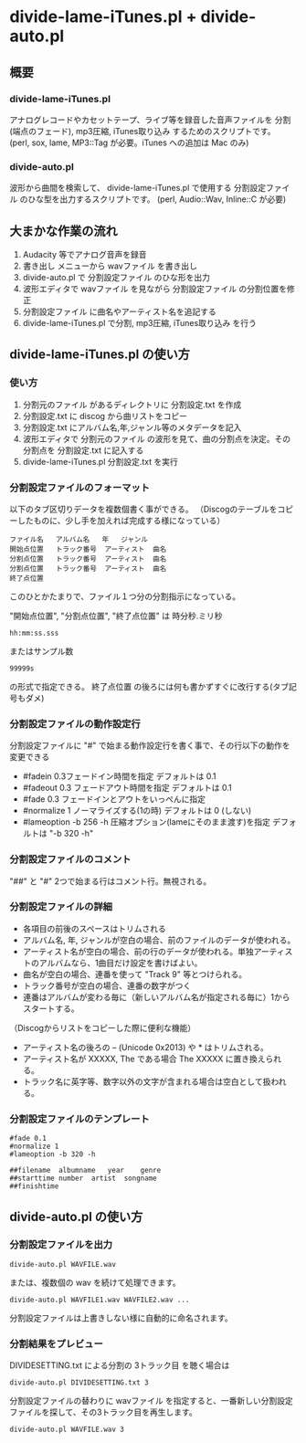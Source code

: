 # divide-lame-iTunes.pl + divide-auto.pl

## 概要

### divide-lame-iTunes.pl

アナログレコードやカセットテープ、ライブ等を録音した音声ファイルを
分割(端点のフェード), mp3圧縮, iTunes取り込み
するためのスクリプトです。
(perl, sox, lame, MP3::Tag が必要。iTunes への追加は Mac のみ)

### divide-auto.pl

波形から曲間を検索して、 divide-lame-iTunes.pl で使用する 分割設定ファイル のひな型を出力するスクリプトです。
(perl, Audio::Wav, Inline::C が必要)


## 大まかな作業の流れ

1. Audacity 等でアナログ音声を録音
2. 書き出し メニューから wavファイル を書き出し
3. divide-auto.pl で 分割設定ファイル のひな形を出力
4. 波形エディタで wavファイル を見ながら 分割設定ファイル の分割位置を修正
5. 分割設定ファイル に曲名やアーティスト名を追記する
6. divide-lame-iTunes.pl で分割, mp3圧縮, iTunes取り込み を行う


## divide-lame-iTunes.pl の使い方

### 使い方

1. 分割元のファイル があるディレクトリに 分割設定.txt を作成
2. 分割設定.txt に discog から曲リストをコピー
3. 分割設定.txt にアルバム名,年,ジャンル等のメタデータを記入
4. 波形エディタで 分割元のファイル の波形を見て、曲の分割点を決定。その分割点を 分割設定.txt に記入する
5. divide-lame-iTunes.pl 分割設定.txt を実行

### 分割設定ファイルのフォーマット

以下のタブ区切りデータを複数個書く事ができる。
（Discogのテーブルをコピーしたものに、少し手を加えれば完成する様になっている）

    ファイル名	アルバム名	年	ジャンル
    開始点位置	トラック番号	アーティスト	曲名
    分割点位置	トラック番号	アーティスト	曲名
    分割点位置	トラック番号	アーティスト	曲名
    終了点位置

このひとかたまりで、ファイル１つ分の分割指示になっている。

"開始点位置", "分割点位置", "終了点位置" は 時分秒.ミリ秒

    hh:mm:ss.sss

またはサンプル数

    99999s

の形式で指定できる。
終了点位置 の後ろには何も書かずすぐに改行する(タブ記号もダメ)

### 分割設定ファイルの動作設定行

分割設定ファイルに "#" で始まる動作設定行を書く事で、その行以下の動作を変更できる

* #fadein 0.3フェードイン時間を指定 デフォルトは 0.1
* #fadeout 0.3	フェードアウト時間を指定 デフォルトは 0.1
* #fade 0.3	フェードインとアウトをいっぺんに指定
* #normalize 1	ノーマライズする(1の時) デフォルトは 0 (しない)
* #lameoption -b 256 -h	圧縮オプション(lameにそのまま渡す)を指定 デフォルトは "-b 320 -h"

### 分割設定ファイルのコメント

"##" と "#" 2つで始まる行はコメント行。無視される。

### 分割設定ファイルの詳細

* 各項目の前後のスペースはトリムされる
* アルバム名, 年, ジャンルが空白の場合、前のファイルのデータが使われる。
* アーティスト名が空白の場合、前の行のデータが使われる。単独アーティストのアルバムなら、1曲目だけ設定を書けばよい。
* 曲名が空白の場合、連番を使って "Track 9" 等とつけられる。
* トラック番号が空白の場合、連番の数字がつく
* 連番はアルバムが変わる毎に（新しいアルバム名が指定される毎に）1からスタートする。

（Discogからリストをコピーした際に便利な機能）

* アーティスト名の後ろの – (Unicode 0x2013) や * はトリムされる。
* アーティスト名が XXXXX, The である場合 The XXXXX に置き換えられる。
* トラック名に英字等、数字以外の文字が含まれる場合は空白として扱われる。

### 分割設定ファイルのテンプレート

    #fade 0.1
    #normalize 1
    #lameoption -b 320 -h
    
    ##filename	albumname	year	genre
    ##starttime	number	artist	songname
    ##finishtime

## divide-auto.pl の使い方

### 分割設定ファイルを出力

    divide-auto.pl WAVFILE.wav

または、複数個の wav を続けて処理できます。

    divide-auto.pl WAVFILE1.wav WAVFILE2.wav ...

分割設定ファイルは上書きしない様に自動的に命名されます。

### 分割結果をプレビュー

DIVIDESETTING.txt による分割の 3トラック目 を聴く場合は

    divide-auto.pl DIVIDESETTING.txt 3

分割設定ファイルの替わりに wavファイル を指定すると、一番新しい分割設定ファイルを探して、その3トラック目を再生します。

    divide-auto.pl WAVFILE.wav 3


